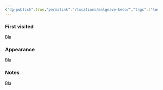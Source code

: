 ```yaml
---
{"dg-publish":true,"permalink":"/locations/malgeave-keep/","tags":["location"],"noteIcon":"location"}
---
```


### First visited
Bla
### Appearance
Bla
### Notes
Bla